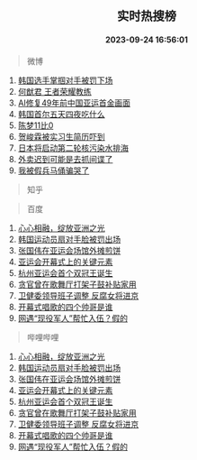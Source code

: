 <div align="center"><h2>实时热搜榜</h2><h4>2023-09-24 16:56:01</h4></div>

> 微博  

1. [韩国选手掌掴对手被罚下场](https://s.weibo.com/weibo?q=%23%E9%9F%A9%E5%9B%BD%E9%80%89%E6%89%8B%E6%8E%8C%E6%8E%B4%E5%AF%B9%E6%89%8B%E8%A2%AB%E7%BD%9A%E4%B8%8B%E5%9C%BA%23&t=31&band_rank=1&Refer=top)<br />
2. [何猷君 王者荣耀教练](https://s.weibo.com/weibo?q=%E4%BD%95%E7%8C%B7%E5%90%9B%20%E7%8E%8B%E8%80%85%E8%8D%A3%E8%80%80%E6%95%99%E7%BB%83&t=31&band_rank=2&Refer=top)<br />
3. [AI修复49年前中国亚运首金画面](https://s.weibo.com/weibo?q=%23AI%E4%BF%AE%E5%A4%8D49%E5%B9%B4%E5%89%8D%E4%B8%AD%E5%9B%BD%E4%BA%9A%E8%BF%90%E9%A6%96%E9%87%91%E7%94%BB%E9%9D%A2%23&t=31&band_rank=3&Refer=top)<br />
4. [韩国首尔五天四夜吃什么](https://s.weibo.com/weibo?q=%E9%9F%A9%E5%9B%BD%E9%A6%96%E5%B0%94%E4%BA%94%E5%A4%A9%E5%9B%9B%E5%A4%9C%E5%90%83%E4%BB%80%E4%B9%88&t=31&band_rank=4&Refer=top)<br />
5. [陈梦11比0](https://s.weibo.com/weibo?q=%23%E9%99%88%E6%A2%A611%E6%AF%940%23&t=31&band_rank=5&Refer=top)<br />
6. [贺峻霖被实习生简历吓到](https://s.weibo.com/weibo?q=%23%E8%B4%BA%E5%B3%BB%E9%9C%96%E8%A2%AB%E5%AE%9E%E4%B9%A0%E7%94%9F%E7%AE%80%E5%8E%86%E5%90%93%E5%88%B0%23&t=31&band_rank=6&Refer=top)<br />
7. [日本将启动第二轮核污染水排海](https://s.weibo.com/weibo?q=%23%E6%97%A5%E6%9C%AC%E5%B0%86%E5%90%AF%E5%8A%A8%E7%AC%AC%E4%BA%8C%E8%BD%AE%E6%A0%B8%E6%B1%A1%E6%9F%93%E6%B0%B4%E6%8E%92%E6%B5%B7%23&t=31&band_rank=7&Refer=top)<br />
8. [外卖迟到可能是去抓间谍了](https://s.weibo.com/weibo?q=%23%E5%A4%96%E5%8D%96%E8%BF%9F%E5%88%B0%E5%8F%AF%E8%83%BD%E6%98%AF%E5%8E%BB%E6%8A%93%E9%97%B4%E8%B0%8D%E4%BA%86%23&t=31&band_rank=8&Refer=top)<br />
9. [我被假兵马俑骗哭了](https://s.weibo.com/weibo?q=%23%E6%88%91%E8%A2%AB%E5%81%87%E5%85%B5%E9%A9%AC%E4%BF%91%E9%AA%97%E5%93%AD%E4%BA%86%23&t=31&band_rank=9&Refer=top)<br />

> 知乎  


> 百度  

1. [心心相融，绽放亚洲之光](https://www.baidu.com/s?wd=%E5%BF%83%E5%BF%83%E7%9B%B8%E8%9E%8D%EF%BC%8C%E7%BB%BD%E6%94%BE%E4%BA%9A%E6%B4%B2%E4%B9%8B%E5%85%89&sa=fyb_news&rsv_dl=fyb_news)<br />
2. [韩国运动员扇对手脸被罚出场](https://www.baidu.com/s?wd=%E9%9F%A9%E5%9B%BD%E8%BF%90%E5%8A%A8%E5%91%98%E6%89%87%E5%AF%B9%E6%89%8B%E8%84%B8%E8%A2%AB%E7%BD%9A%E5%87%BA%E5%9C%BA&sa=fyb_news&rsv_dl=fyb_news)<br />
3. [张国伟在亚运会场馆外摊煎饼](https://www.baidu.com/s?wd=%E5%BC%A0%E5%9B%BD%E4%BC%9F%E5%9C%A8%E4%BA%9A%E8%BF%90%E4%BC%9A%E5%9C%BA%E9%A6%86%E5%A4%96%E6%91%8A%E7%85%8E%E9%A5%BC&sa=fyb_news&rsv_dl=fyb_news)<br />
4. [亚运会开幕式上的关键元素](https://www.baidu.com/s?wd=%E4%BA%9A%E8%BF%90%E4%BC%9A%E5%BC%80%E5%B9%95%E5%BC%8F%E4%B8%8A%E7%9A%84%E5%85%B3%E9%94%AE%E5%85%83%E7%B4%A0&sa=fyb_news&rsv_dl=fyb_news)<br />
5. [杭州亚运会首个双冠王诞生](https://www.baidu.com/s?wd=%E6%9D%AD%E5%B7%9E%E4%BA%9A%E8%BF%90%E4%BC%9A%E9%A6%96%E4%B8%AA%E5%8F%8C%E5%86%A0%E7%8E%8B%E8%AF%9E%E7%94%9F&sa=fyb_news&rsv_dl=fyb_news)<br />
6. [贪官曾在歌舞厅打架子鼓补贴家用](https://www.baidu.com/s?wd=%E8%B4%AA%E5%AE%98%E6%9B%BE%E5%9C%A8%E6%AD%8C%E8%88%9E%E5%8E%85%E6%89%93%E6%9E%B6%E5%AD%90%E9%BC%93%E8%A1%A5%E8%B4%B4%E5%AE%B6%E7%94%A8&sa=fyb_news&rsv_dl=fyb_news)<br />
7. [卫健委领导班子调整 反腐女将进京](https://www.baidu.com/s?wd=%E5%8D%AB%E5%81%A5%E5%A7%94%E9%A2%86%E5%AF%BC%E7%8F%AD%E5%AD%90%E8%B0%83%E6%95%B4+%E5%8F%8D%E8%85%90%E5%A5%B3%E5%B0%86%E8%BF%9B%E4%BA%AC&sa=fyb_news&rsv_dl=fyb_news)<br />
8. [开幕式唱歌的四个帅哥是谁](https://www.baidu.com/s?wd=%E5%BC%80%E5%B9%95%E5%BC%8F%E5%94%B1%E6%AD%8C%E7%9A%84%E5%9B%9B%E4%B8%AA%E5%B8%85%E5%93%A5%E6%98%AF%E8%B0%81&sa=fyb_news&rsv_dl=fyb_news)<br />
9. [网遇“现役军人”帮忙入伍？假的](https://www.baidu.com/s?wd=%E7%BD%91%E9%81%87%E2%80%9C%E7%8E%B0%E5%BD%B9%E5%86%9B%E4%BA%BA%E2%80%9D%E5%B8%AE%E5%BF%99%E5%85%A5%E4%BC%8D%EF%BC%9F%E5%81%87%E7%9A%84&sa=fyb_news&rsv_dl=fyb_news)<br />

> 哔哩哔哩  

1. [心心相融，绽放亚洲之光](https://www.baidu.com/s?wd=%E5%BF%83%E5%BF%83%E7%9B%B8%E8%9E%8D%EF%BC%8C%E7%BB%BD%E6%94%BE%E4%BA%9A%E6%B4%B2%E4%B9%8B%E5%85%89&sa=fyb_news&rsv_dl=fyb_news)<br />
2. [韩国运动员扇对手脸被罚出场](https://www.baidu.com/s?wd=%E9%9F%A9%E5%9B%BD%E8%BF%90%E5%8A%A8%E5%91%98%E6%89%87%E5%AF%B9%E6%89%8B%E8%84%B8%E8%A2%AB%E7%BD%9A%E5%87%BA%E5%9C%BA&sa=fyb_news&rsv_dl=fyb_news)<br />
3. [张国伟在亚运会场馆外摊煎饼](https://www.baidu.com/s?wd=%E5%BC%A0%E5%9B%BD%E4%BC%9F%E5%9C%A8%E4%BA%9A%E8%BF%90%E4%BC%9A%E5%9C%BA%E9%A6%86%E5%A4%96%E6%91%8A%E7%85%8E%E9%A5%BC&sa=fyb_news&rsv_dl=fyb_news)<br />
4. [亚运会开幕式上的关键元素](https://www.baidu.com/s?wd=%E4%BA%9A%E8%BF%90%E4%BC%9A%E5%BC%80%E5%B9%95%E5%BC%8F%E4%B8%8A%E7%9A%84%E5%85%B3%E9%94%AE%E5%85%83%E7%B4%A0&sa=fyb_news&rsv_dl=fyb_news)<br />
5. [杭州亚运会首个双冠王诞生](https://www.baidu.com/s?wd=%E6%9D%AD%E5%B7%9E%E4%BA%9A%E8%BF%90%E4%BC%9A%E9%A6%96%E4%B8%AA%E5%8F%8C%E5%86%A0%E7%8E%8B%E8%AF%9E%E7%94%9F&sa=fyb_news&rsv_dl=fyb_news)<br />
6. [贪官曾在歌舞厅打架子鼓补贴家用](https://www.baidu.com/s?wd=%E8%B4%AA%E5%AE%98%E6%9B%BE%E5%9C%A8%E6%AD%8C%E8%88%9E%E5%8E%85%E6%89%93%E6%9E%B6%E5%AD%90%E9%BC%93%E8%A1%A5%E8%B4%B4%E5%AE%B6%E7%94%A8&sa=fyb_news&rsv_dl=fyb_news)<br />
7. [卫健委领导班子调整 反腐女将进京](https://www.baidu.com/s?wd=%E5%8D%AB%E5%81%A5%E5%A7%94%E9%A2%86%E5%AF%BC%E7%8F%AD%E5%AD%90%E8%B0%83%E6%95%B4+%E5%8F%8D%E8%85%90%E5%A5%B3%E5%B0%86%E8%BF%9B%E4%BA%AC&sa=fyb_news&rsv_dl=fyb_news)<br />
8. [开幕式唱歌的四个帅哥是谁](https://www.baidu.com/s?wd=%E5%BC%80%E5%B9%95%E5%BC%8F%E5%94%B1%E6%AD%8C%E7%9A%84%E5%9B%9B%E4%B8%AA%E5%B8%85%E5%93%A5%E6%98%AF%E8%B0%81&sa=fyb_news&rsv_dl=fyb_news)<br />
9. [网遇“现役军人”帮忙入伍？假的](https://www.baidu.com/s?wd=%E7%BD%91%E9%81%87%E2%80%9C%E7%8E%B0%E5%BD%B9%E5%86%9B%E4%BA%BA%E2%80%9D%E5%B8%AE%E5%BF%99%E5%85%A5%E4%BC%8D%EF%BC%9F%E5%81%87%E7%9A%84&sa=fyb_news&rsv_dl=fyb_news)<br />

